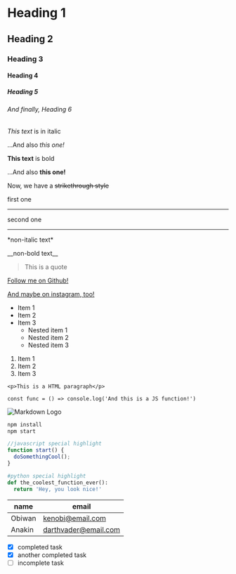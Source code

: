<!-- Headindgs -->
# Heading 1
## Heading 2
### Heading 3
#### Heading 4
##### Heading 5
###### And finally, Heading 6

<!-- Italics -->
*This text* is in italic

...And also _this one!_

<!-- Strong -->
**This text** is bold

...And also __this one!__

<!-- Strikethrough -->
Now, we have a ~~strikethrough style~~

<!-- Horizontal Rule -->
first one

---

second one
___

<!-- Scaping characters -->
\*non-italic text*

\_\_non-bold text__

<!-- ps: The same is applied to the other syntax elements -->

<!-- Blockquote -->
> This is a quote

<!-- Links -->
[Follow me on Github!](https://github.com/lucascprazeres)
<!-- including a link title -->
[And maybe on instagram, too!](https://www.instagram.com/_lucascprazeres/ "this is my instagram :)")

<!-- UL -->
* Item 1
* Item 2
* Item 3
  * Nested item 1
  * Nested item 2
  * Nested item 3

<!-- OL -->
1. Item 1
1. Item 2
1. Item 3

<!-- Inline code block -->
`<p>This is a HTML paragraph</p>`

`const func = () => console.log('And this is a JS function!')`

<!-- Images -->
![Markdown Logo](https://markdown-here.com/img/icon256.png)

<!-- Github Markdown -->

<!-- Code blocks -->
```bash
npm install
npm start
```

```javascript
//javascript special highlight
function start() {
  doSomethingCool();
}
```

```python
#python special highlight
def the_coolest_function_ever():
  return 'Hey, you look nice!'
```

<!-- Tables -->
| name    | email            |
| ------- | ---------------- |
| Obiwan  | kenobi@email.com |
| Anakin  | darthvader@email.com |

<!-- Task lists -->
* [x] completed task
* [x] another completed task
* [ ] incomplete task
